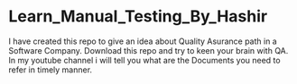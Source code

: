 # Learn_Manual_Testing_By_Hashir
I have created this repo to give an idea about Quality Asurance path in a Software Company. Download this repo and try to keen your brain with QA. 
In my youtube channel i will tell you what are the Documents you need to refer in timely manner. 

